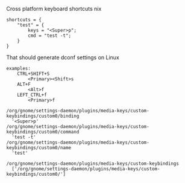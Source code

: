 Cross platform keyboard shortcuts nix

```
shortcuts = {
	"test" = {
		keys = "<Super>p";
		cmd = "test -t";
	}
}
```

That should generate dconf settings on Linux

```
examples:
	CTRL+SHIFT+S
		<Primary><Shift>s
	ALT+F
		<Alt>f
	LEFT_CTRL+f
		<Primary>f

/org/gnome/settings-daemon/plugins/media-keys/custom-keybindings/custom0/binding
  '<Super>p'
/org/gnome/settings-daemon/plugins/media-keys/custom-keybindings/custom0/command
  'test -t'
/org/gnome/settings-daemon/plugins/media-keys/custom-keybindings/custom0/name
  'test'

/org/gnome/settings-daemon/plugins/media-keys/custom-keybindings
  ['/org/gnome/settings-daemon/plugins/media-keys/custom-keybindings/custom0/']
```

```

```
